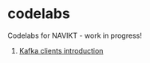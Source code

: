 # codelabs
Codelabs for NAVIKT - work in progress! 


1.  [Kafka clients introduction](https://navikt.github.io/codelabs/kafka-clients-intro-v1)

